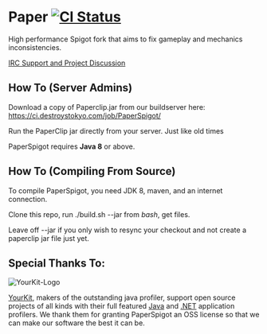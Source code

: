 Paper [![CI Status](http://ci.destroystokyo.com/buildStatus/icon?job=PaperSpigot)](http://ci.destroystokyo.com/job/PaperSpigot/)
===========

High performance Spigot fork that aims to fix gameplay and mechanics inconsistencies.

[IRC Support and Project Discussion](http://irc.spi.gt/iris/?channels=PaperSpigot)




How To (Server Admins)
------
Download a copy of Paperclip.jar from our buildserver here:
https://ci.destroystokyo.com/job/PaperSpigot/

Run the PaperClip jar directly from your server. Just like old times

PaperSpigot requires **Java 8** or above.


How To (Compiling From Source)
------
To compile PaperSpigot, you need JDK 8, maven, and an internet connection.

Clone this repo, run ./build.sh --jar from *bash*, get files.

Leave off --jar if you only wish to resync your checkout and not create a paperclip jar file just yet.

Special Thanks To:
-------------

![YourKit-Logo](https://www.yourkit.com/images/yklogo.png)

[YourKit](http://www.yourkit.com/), makers of the outstanding java profiler, support open source projects of all kinds with their full featured [Java](https://www.yourkit.com/java/profiler/index.jsp) and [.NET](https://www.yourkit.com/.net/profiler/index.jsp) application profilers. We thank them for granting PaperSpigot an OSS license so that we can make our software the best it can be.